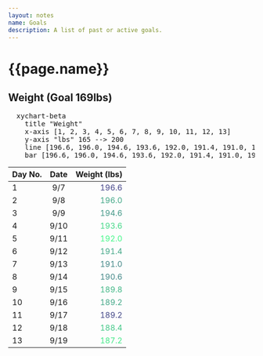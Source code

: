 ```yaml
---
layout: notes
name: Goals
description: A list of past or active goals.
---
```

<h1>{{page.name}}</h1>
  
  
<h2>Weight (Goal 169lbs)</h2>
  
<pre class="mermaid" >
  xychart-beta
    title "Weight" 
    x-axis [1, 2, 3, 4, 5, 6, 7, 8, 9, 10, 11, 12, 13] 
    y-axis "lbs" 165 --> 200
    line [196.6, 196.0, 194.6, 193.6, 192.0, 191.4, 191.0, 190.6, 189.8, 189.2, 189.2, 188.4, 187.2]
    bar [196.6, 196.0, 194.6, 193.6, 192.0, 191.4, 191.0, 190.6, 189.8, 189.2, 189.2, 188.4, 187.2]
</pre>
  
|Day No.|Date|Weight (lbs)|
|:---|:---:|---:|
|1|9/7|<font color="444488"> 196.6</font>|
|2|9/8|<font color="44A888"> 196.0</font>|
|3|9/9|<font color="#449888">194.6</font>|
|4|9/10|<font color="#44D888">193.6</font>|
|5|9/11|<font color="#44F888">192.0</font>|
|6|9/12|<font color="#44A888">191.4</font>|
|7|9/13|<font color="#448888">191.0</font>|
|8|9/14|<font color="#448888">190.6</font>|
|9|9/15|<font color="#44B888">189.8</font>|
|10|9/16|<font color="#44A888">189.2</font>|
|11|9/17|<font color="#444888">189.2</font>|
|12|9/18|<font color="#44C888">188.4</font>|
|13|9/19|<font color="#44E888">187.2</font>|
